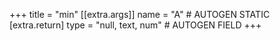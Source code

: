 +++
title = "min"
[[extra.args]]
name = "A" # AUTOGEN STATIC
[extra.return]
type = "null, text, num" # AUTOGEN FIELD
+++